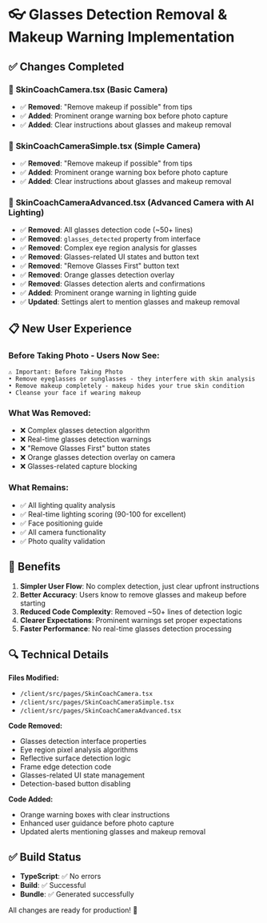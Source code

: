 # 👓 Glasses Detection Removal & Makeup Warning Implementation

## ✅ Changes Completed

### 🔧 **SkinCoachCamera.tsx** (Basic Camera)
- ✅ **Removed**: "Remove makeup if possible" from tips
- ✅ **Added**: Prominent orange warning box before photo capture
- ✅ **Added**: Clear instructions about glasses and makeup removal

### 🔧 **SkinCoachCameraSimple.tsx** (Simple Camera)  
- ✅ **Removed**: "Remove makeup if possible" from tips
- ✅ **Added**: Prominent orange warning box before photo capture
- ✅ **Added**: Clear instructions about glasses and makeup removal

### 🔧 **SkinCoachCameraAdvanced.tsx** (Advanced Camera with AI Lighting)
- ✅ **Removed**: All glasses detection code (~50+ lines)
- ✅ **Removed**: `glasses_detected` property from interface
- ✅ **Removed**: Complex eye region analysis for glasses
- ✅ **Removed**: Glasses-related UI states and button text
- ✅ **Removed**: "Remove Glasses First" button text
- ✅ **Removed**: Orange glasses detection overlay
- ✅ **Removed**: Glasses detection alerts and confirmations
- ✅ **Added**: Prominent orange warning in lighting guide
- ✅ **Updated**: Settings alert to mention glasses and makeup removal

## 📋 New User Experience

### **Before Taking Photo** - Users Now See:
```
⚠️ Important: Before Taking Photo
• Remove eyeglasses or sunglasses - they interfere with skin analysis
• Remove makeup completely - makeup hides your true skin condition  
• Cleanse your face if wearing makeup
```

### **What Was Removed:**
- ❌ Complex glasses detection algorithm
- ❌ Real-time glasses detection warnings
- ❌ "Remove Glasses First" button states
- ❌ Orange glasses detection overlay on camera
- ❌ Glasses-related capture blocking

### **What Remains:**
- ✅ All lighting quality analysis 
- ✅ Real-time lighting scoring (90-100 for excellent)
- ✅ Face positioning guide
- ✅ All camera functionality
- ✅ Photo quality validation

## 🎯 Benefits

1. **Simpler User Flow**: No complex detection, just clear upfront instructions
2. **Better Accuracy**: Users know to remove glasses and makeup before starting
3. **Reduced Code Complexity**: Removed ~50+ lines of detection logic
4. **Clearer Expectations**: Prominent warnings set proper expectations
5. **Faster Performance**: No real-time glasses detection processing

## 🔍 Technical Details

**Files Modified:**
- `/client/src/pages/SkinCoachCamera.tsx`
- `/client/src/pages/SkinCoachCameraSimple.tsx` 
- `/client/src/pages/SkinCoachCameraAdvanced.tsx`

**Code Removed:**
- Glasses detection interface properties
- Eye region pixel analysis algorithms  
- Reflective surface detection logic
- Frame edge detection code
- Glasses-related UI state management
- Detection-based button disabling

**Code Added:**
- Orange warning boxes with clear instructions
- Enhanced user guidance before photo capture
- Updated alerts mentioning glasses and makeup removal

## ✅ Build Status
- **TypeScript**: ✅ No errors
- **Build**: ✅ Successful 
- **Bundle**: ✅ Generated successfully

All changes are ready for production! 🎉